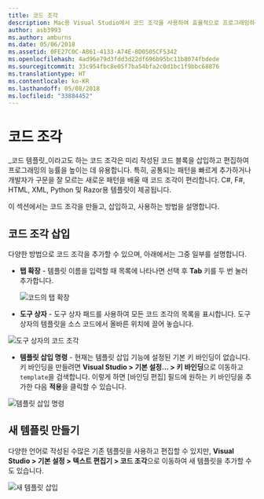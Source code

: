 ```yaml
---
title: 코드 조각
description: Mac용 Visual Studio에서 코드 조각을 사용하여 효율적으로 프로그래밍하는 방법
author: asb3993
ms.author: amburns
ms.date: 05/06/2018
ms.assetid: 0FE27C0C-A861-4133-A74E-8D0505CF5342
ms.openlocfilehash: 4ad96e79d3fdd3d22df696b95bc11b8074fbdede
ms.sourcegitcommit: 33c954fbc8e05f7ba54bfa2c0d1bc1f9bbc68876
ms.translationtype: HT
ms.contentlocale: ko-KR
ms.lasthandoff: 05/08/2018
ms.locfileid: "33884452"
---
```

# <a name="code-snippets"></a>코드 조각 

_코드 템플릿_이라고도 하는 코드 조각은 미리 작성된 코드 블록을 삽입하고 편집하여 프로그래밍의 능률을 높이는 데 유용합니다. 특히, 공통되는 패턴을 빠르게 추가하거나 개발자가 구문을 잘 모르는 새로운 패턴을 배울 때 코드 조각이 편리합니다. C#, F#, HTML, XML, Python 및 Razor용 템플릿이 제공됩니다.

이 섹션에서는 코드 조각을 만들고, 삽입하고, 사용하는 방법을 설명합니다.

## <a name="inserting-a-snippet"></a>코드 조각 삽입

다양한 방법으로 코드 조각을 추가할 수 있으며, 아래에서는 그중 일부를 설명합니다.
 
* **탭 확장** - 템플릿 이름을 입력할 때 목록에 나타나면 선택 후 **Tab** 키를 두 번 눌러 추가합니다.
 
  ![코드의 탭 확장](media/source-editor-image13.png)

* **도구 상자** - 도구 상자 패드를 사용하여 모든 코드 조각의 목록을 표시합니다. 도구 상자의 템플릿을 소스 코드에서 올바른 위치에 끌어 놓습니다.

 ![도구 상자의 코드 조각](media/source-editor-image14.png)

* **템플릿 삽입 명령** - 현재는 템플릿 삽입 기능에 설정된 기본 키 바인딩이 없습니다. 키 바인딩을 만들려면 **Visual Studio > 기본 설정... > 키 바인딩**으로 이동하고 `template`을 검색합니다. 이렇게 하면 [바인딩 편집] 필드에 원하는 키 바인딩을 추가한 다음 **적용**을 클릭할 수 있습니다.

 ![템플릿 삽입 명령](media/source-editor-image15.png)

## <a name="creating-a-new-template"></a>새 템플릿 만들기

다양한 언어로 작성된 수많은 기존 템플릿을 사용하고 편집할 수 있지만, **Visual Studio > 기본 설정 > 텍스트 편집기 > 코드 조각**으로 이동하여 새 템플릿을 추가할 수도 있습니다.

![새 템플릿 삽입](media/source-editor-image12.png)
